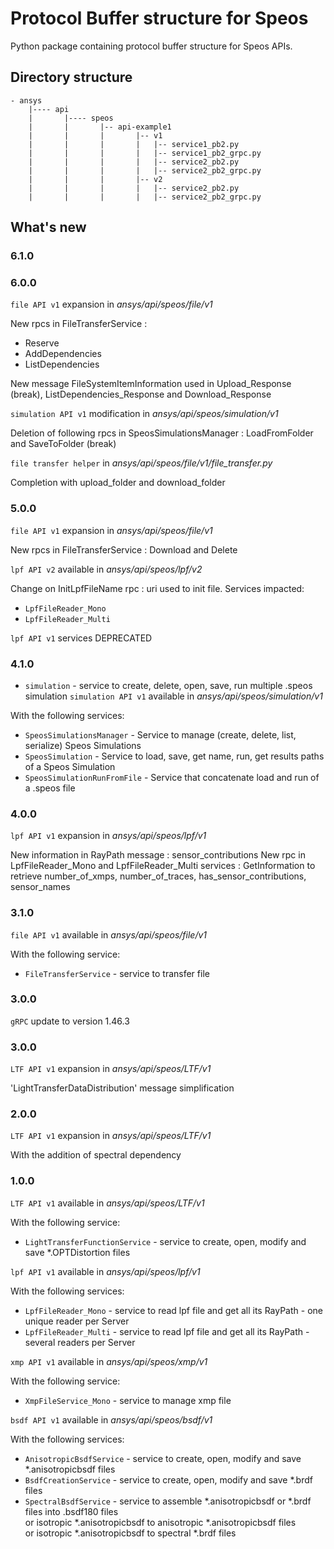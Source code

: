 # Protocol Buffer structure for Speos
Python package containing protocol buffer structure for Speos APIs.
## Directory structure
    - ansys
        |---- api
        |       |---- speos
        |       |       |-- api-example1
        |       |       |       |-- v1
        |       |       |       |   |-- service1_pb2.py
        |       |       |       |   |-- service1_pb2_grpc.py
        |       |       |       |   |-- service2_pb2.py
        |       |       |       |   |-- service2_pb2_grpc.py
        |       |       |       |-- v2
        |       |       |       |   |-- service2_pb2.py
        |       |       |       |   |-- service2_pb2_grpc.py

## What's new
### 6.1.0


### 6.0.0
`file API v1` expansion in *ansys/api/speos/file/v1*

New rpcs in FileTransferService : 
* Reserve
* AddDependencies
* ListDependencies

New message FileSystemItemInformation used in Upload_Response (break), ListDependencies_Response and Download_Response

`simulation API v1` modification in *ansys/api/speos/simulation/v1*

Deletion of following rpcs in SpeosSimulationsManager : LoadFromFolder and SaveToFolder (break)

`file transfer helper` in *ansys/api/speos/file/v1/file_transfer.py*

Completion with upload_folder and download_folder

### 5.0.0
`file API v1` expansion in *ansys/api/speos/file/v1*

New rpcs in FileTransferService : Download and Delete

`lpf API v2` available in *ansys/api/speos/lpf/v2*

Change on InitLpfFileName rpc : uri used to init file. Services impacted:
* `LpfFileReader_Mono`
* `LpfFileReader_Multi`

`lpf API v1` services DEPRECATED

### 4.1.0
* `simulation` - service to create, delete, open, save, run multiple .speos simulation
`simulation API v1` available in *ansys/api/speos/simulation/v1*

With the following services:
 * `SpeosSimulationsManager` - Service to manage (create, delete, list, serialize) Speos Simulations
 * `SpeosSimulation` - Service to load, save, get name, run, get results paths of a Speos Simulation
 * `SpeosSimulationRunFromFile` - Service that concatenate load and run of a .speos file

### 4.0.0
`lpf API v1` expansion in *ansys/api/speos/lpf/v1*

New information in RayPath message : sensor_contributions
New rpc in LpfFileReader_Mono and LpfFileReader_Multi services : GetInformation to retrieve number_of_xmps, number_of_traces, has_sensor_contributions, sensor_names

### 3.1.0
`file API v1` available in *ansys/api/speos/file/v1*

With the following service:
* `FileTransferService` - service to transfer file

### 3.0.0
`gRPC` update to version 1.46.3

### 3.0.0
`LTF API v1` expansion in *ansys/api/speos/LTF/v1*

'LightTransferDataDistribution' message simplification

### 2.0.0
`LTF API v1` expansion in *ansys/api/speos/LTF/v1*

With the addition of spectral dependency

### 1.0.0
`LTF API v1` available in *ansys/api/speos/LTF/v1*

With the following service:
* `LightTransferFunctionService` - service to create, open, modify and save *.OPTDistortion files


`lpf API v1` available in *ansys/api/speos/lpf/v1*

With the following services:
 * `LpfFileReader_Mono`  - service to read lpf file and get all its RayPath - one unique reader per Server
 * `LpfFileReader_Multi` - service to read lpf file and get all its RayPath - several readers per Server


`xmp API v1` available in *ansys/api/speos/xmp/v1*

With the following service:
 * `XmpFileService_Mono` - service to manage xmp file


`bsdf API v1` available in *ansys/api/speos/bsdf/v1*

With the following services:
 * `AnisotropicBsdfService` - service to create, open, modify and save *.anisotropicbsdf files
 * `BsdfCreationService` - service to create, open, modify and save *.brdf files
 * `SpectralBsdfService` - service to assemble *.anisotropicbsdf or *.brdf files into .bsdf180 files<br/>
   or isotropic *.anisotropicbsdf to anisotropic *.anisotropicbsdf files<br/>
   or isotropic *.anisotropicbsdf to spectral *.brdf files

